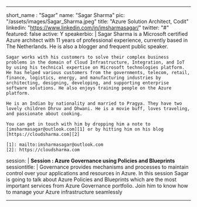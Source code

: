 ---

short_name : "Sagar"
name: "Sagar Sharma"
pic: "/assets/images/Sagar_Sharma.jpeg"
title: "Azure Solution Architect, Codit"
linkedin: "https://www.linkedin.com/in/imsharmasagar/"
twitter: "#"
featured: false
active: Y
speakerbio: |
    Sagar Sharma is a Microsoft certified Azure architect with 11 years of professional experience, currently based in The Netherlands. He is also a blogger and frequent public speaker.

    Sagar works with his customers to solve their complex business problems in the domain of Cloud Infrastructure, Integration, and IoT by using his technical expertise on Microsoft technologies platform. He has helped various customers from the governments, telecom, retail, finance, logistics, energy, and manufacturing industries by architecting, designing, developing, and supporting enterprise software solutions. He also enjoys training people on the Azure platform.

    He is an Indian by nationality and married to Pragya. They have two lovely children Dhruv and Dhwani. He is a movie buff, loves traveling, and passionate about cooking.

    You can get in touch with him by dropping him a note to [imsharmasagar@outlook.com][1] or by hitting him on his blog [https://cloudsharma.com][2]

    [1]: mailto:imsharmasagar@outlook.com
    [2]: https://cloudsharma.com
session: |
    **Session : Azure Governance using Policies and Blueprints**
sessiontitle: |
    Governance provides mechanisms and processes to maintain control over your applications and resources in Azure. In this session Sagar is going to talk about Azure Policies and Blueprints which are the most important services from Azure Governance portfolio. Join him to know how to manage your Azure infrastructure seamlessly
    
---